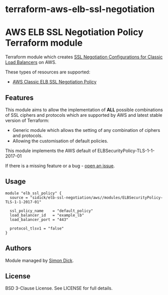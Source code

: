 # terraform-aws-elb-ssl-negotiation

AWS ELB SSL Negotiation Policy Terraform module
===============================================

Terraform module which creates [SSL Negotiation Configurations for Classic Load Balancers](http://docs.aws.amazon.com/elasticloadbalancing/latest/classic/elb-ssl-security-policy.html) on AWS.

These types of resources are supported:

* [AWS Classic ELB SSL Negotiation Policy](https://www.terraform.io/docs/providers/aws/r/lb_ssl_negotiation_policy.html)

Features
--------
This module aims to allow the implementation of **ALL** possible combinations of SSL ciphers and protocols which are supported by AWS and latest stable version of Terraform:
* Generic module which allows the setting of any combination of ciphers and protocols.
* Allowing the customisation of default policies.

This module implements the AWS default of ELBSecurityPolicy-TLS-1-1-2017-01

If there is a missing feature or a bug - [open an issue](https://github.com/sidick/terraform-aws-elb-ssl-negotiation/issues/new).

Usage
-----

```hcl
module "elb_ssl_policy" {
  source = "sidick/elb-ssl-negotiation/aws//modules/ELBSecurityPolicy-TLS-1-1-2017-01"

  ssl_policy_name    = "default_policy"
  load_balancer_id   = "example_lb"
  load_balancer_port = "443"

  protocol_tlsv1 = "false"
}
```


Authors
-------

Module managed by [Simon Dick](https://github.com/sidick).

License
-------

BSD 3-Clause License. See LICENSE for full details.